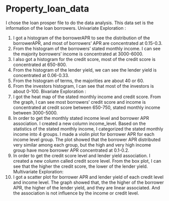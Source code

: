 # Property_loan_data
I chose the loan prosper file to do the data analysis. This data set is the information of the loan borrowers.
Univariate Exploration :
1. I got a histogram of the borrowerAPR to see the distribution of the borrowerAPR, and most of borrowers’ APR are concentrated at 0.15-0.3.
2. From the histogram of the borrowers’ stated monthly income. I can see the majority borrowers’ income is concentrated at 3000-6000.
3. I also got a histogram for the credit score, most of the credit score is concentrated at 650-800.
4. From the histogram of the lender yield, we can see the lender yield is concentrated at 0.06-0.33.
5. From the histogram of terms, the majorities are about 40 or 60.
6. From the investors histogram, I can see that most of the investors is about 0-100.
Bivariate Exploration :
1. I got the heat map of the stated monthly income and credit score. From the graph, I can see most borrowers’ credit score and income is concentrated at credit score between 650-750, stated monthly income between 3000-5000.
2. In order to get the monthly stated income level and borrower APR association. I created a new column income_level. Based on the statistics of the stated monthly income, I categorized the stated monthly income into 4 groups. I made a violin plot for borrower APR for each income level group. The plot showed that the borrower APR distributed very similar among each group, but the high and very high income group have more borrower APR concentrated at 0.1-0.2.
3. In order to get the credit score level and lender yield association. I created a new column called credit score level. From the box plot, I can see that the higher the credit score, the lower of the lender yield.
Multivariate Exploration:
1. I got a scatter plot for borrower APR and lender yield of each credit level and income level. The graph showed that, the the higher of the borrower APR, the higher of the lender yield,
and they are linear associated. And the association is not influence by the income or credit level.

